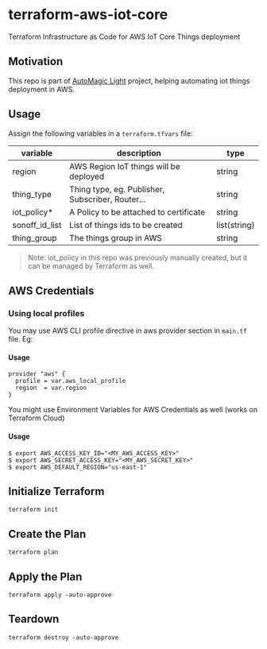 # terraform-aws-iot-core

Terraform Infrastructure as Code for AWS IoT Core Things deployment

## Motivation

This repo is part of [AutoMagic Light]("https://github.com/users/moraesjeremias/projects/2") project, helping automating iot things deployment in AWS.

## Usage

Assign the following variables in a `terraform.tfvars` file:

| variable       | description                                      | type         |
| -------------- | ------------------------------------------------ | ------------ |
| region         | AWS Region IoT things will be deployed           | string       |
| thing_type     | Thing type, eg. Publisher, Subscriber, Router... | string       |
| iot_policy\*   | A Policy to be attached to certificate           | string       |
| sonoff_id_list | List of things ids to be created                 | list(string) |
| thing_group    | The things group in AWS                          | string       |

> Note: iot_policy in this repo was previously manually created, but it can be managed by Terraform as well.

## AWS Credentials

### Using local profiles

You may use AWS CLI profile directive in aws provider section in `main.tf` file. Eg:

#### Usage

```
provider "aws" {
  profile = var.aws_local_profile
  region  = var.region
}
```

You might use Environment Variables for AWS Credentials as well (works on Terraform Cloud)

#### Usage

```
$ export AWS_ACCESS_KEY_ID="<MY_AWS_ACCESS_KEY>"
$ export AWS_SECRET_ACCESS_KEY="<MY_AWS_SECRET_KEY>"
$ export AWS_DEFAULT_REGION="us-east-1"
```

## Initialize Terraform

`terraform init`

## Create the Plan

`terraform plan`

## Apply the Plan

`terraform apply -auto-approve`

## Teardown

`terraform destroy -auto-approve`
